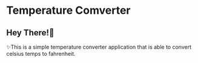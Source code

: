 ﻿# Temperature Comverter

<h2>Hey There!👋</h2>

<p>✨This is a simple temperature converter application that is able to convert celsius temps to fahrenheit.</p>
